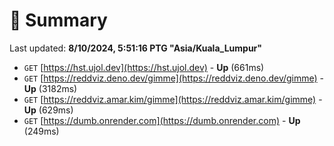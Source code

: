 # 📖 Summary
Last updated: **8/10/2024, 5:51:16 PTG "Asia/Kuala_Lumpur"**

- `GET` [https://hst.ujol.dev](https://hst.ujol.dev) - **Up** (661ms)
- `GET` [https://reddviz.deno.dev/gimme](https://reddviz.deno.dev/gimme) - **Up** (3182ms)
- `GET` [https://reddviz.amar.kim/gimme](https://reddviz.amar.kim/gimme) - **Up** (629ms)
- `GET` [https://dumb.onrender.com](https://dumb.onrender.com) - **Up** (249ms)
